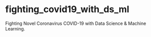 # fighting_covid19_with_ds_ml
Fighting Novel Coronavirus COVID-19 with Data Science &amp; Machine Learning.
